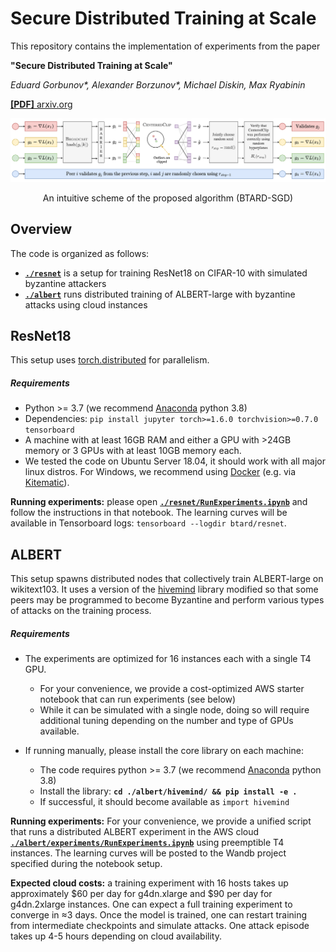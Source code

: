 # Secure Distributed Training at Scale

This repository contains the implementation of experiments from the paper

**"Secure Distributed Training at Scale"**

_Eduard Gorbunov*, Alexander Borzunov*, Michael Diskin, Max Ryabinin_

[**[PDF]** arxiv.org](https://arxiv.org/pdf/2106.11257)

<p align="center">
    <img src="https://github.com/yandex-research/btard/blob/main/img/btard_scheme.png">
    <p align="center">An intuitive scheme of the proposed algorithm (BTARD-SGD)</p>
</p>

## Overview

The code is organized as follows:

- __[`./resnet`](./resnet)__ is a setup for training ResNet18 on CIFAR-10 with simulated byzantine attackers
- __[`./albert`](./albert)__ runs distributed training of ALBERT-large with byzantine attacks using cloud instances

## ResNet18

This setup uses [torch.distributed](https://pytorch.org/docs/stable/distributed.html) for parallelism.

##### Requirements
- Python >= 3.7 (we recommend [Anaconda](https://www.anaconda.com/products/individual) python 3.8)
- Dependencies: `pip install jupyter torch>=1.6.0 torchvision>=0.7.0 tensorboard`
- A machine with at least 16GB RAM and either a GPU with >24GB memory or 3 GPUs with at least 10GB memory each.
- We tested the code on Ubuntu Server 18.04, it should work with all major linux distros. For Windows, we recommend using [Docker](https://www.docker.com/) (e.g. via [Kitematic](https://kitematic.com/)).

__Running experiments:__ please open __[`./resnet/RunExperiments.ipynb`](./resnet/RunExperiments.ipynb)__ and follow the instructions in that notebook.
The learning curves will be available in Tensorboard logs: `tensorboard --logdir btard/resnet`.

## ALBERT

This setup spawns distributed nodes that collectively train ALBERT-large on wikitext103. It uses a version of the [hivemind](https://github.com/learning-at-home/hivemind) library modified so that some peers may be programmed to become Byzantine and perform various types of attacks on the training process.

##### Requirements

- The experiments are optimized for 16 instances each with a single T4 GPU.
  - For your convenience, we provide a cost-optimized AWS starter notebook that can run experiments (see below)
  - While it can be simulated with a single node, doing so will require additional tuning depending on the number and type of GPUs available.

- If running manually, please install the core library on each machine:
  - The code requires python >= 3.7 (we recommend [Anaconda](https://www.anaconda.com/products/individual) python 3.8)
  - Install the library: __`cd ./albert/hivemind/ && pip install -e .`__
  - If successful, it should become available as `import hivemind`

__Running experiments:__ For your convenience, we provide a unified script that runs a distributed ALBERT experiment in the AWS cloud __[`./albert/experiments/RunExperiments.ipynb`](./albert/experiments/RunExperiments.ipynb)__ using preemptible T4 instances.
The learning curves will be posted to the Wandb project specified during the notebook setup.

__Expected cloud costs:__ a training experiment with 16 hosts takes up approximately $60 per day for g4dn.xlarge and $90 per day for g4dn.2xlarge instances. One can expect a full training experiment to converge in ≈3 days. Once the model is trained, one can restart training from intermediate checkpoints and simulate attacks. One attack episode takes up 4-5 hours depending on cloud availability.
